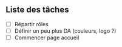 ## Liste des tâches
- [ ] Répartir rôles
- [ ] Définir un peu plus DA (couleurs, logo ?)
- [ ] Commencer page accueil